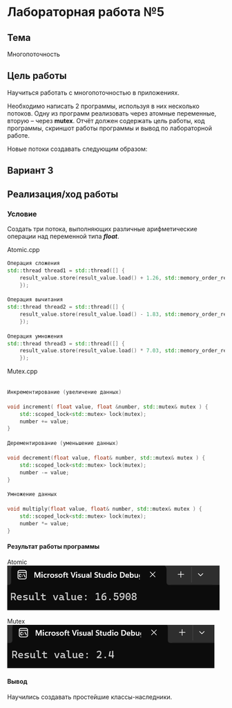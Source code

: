# Лабораторная работа №5 #

## Тема ##

Многопоточность

## Цель работы ##

Научиться работать с многопоточностью в приложениях.

Необходимо написать 2 программы, используя в них несколько потоков. Одну из программ реализовать через атомные переменные, вторую – через **mutex**. Отчёт должен содержать цель работы, код программы, скриншот работы программы и вывод по лабораторной работе.

Новые потоки создавать следующим образом:

## Вариант 3 ##

## Реализация/ход работы ##

### Условие ###

Создать три потока, выполняющих различные арифметические операции над переменной типа ***float***.

Atomic.cpp

```c++
Операция сложения
std::thread thread1 = std::thread([] {
	result_value.store(result_value.load() + 1.26, std::memory_order_relaxed);
	});
	
Операция вычитания
std::thread thread2 = std::thread([] {
	result_value.store(result_value.load() - 1.83, std::memory_order_relaxed);
	});
	
Операция умножения
std::thread thread3 = std::thread([] {
	result_value.store(result_value.load() * 7.03, std::memory_order_relaxed);
	});

```

Mutex.cpp

```c++

Инкрементирование (увеличение данных)

void increment( float value, float &number, std::mutex& mutex ) {
    std::scoped_lock<std::mutex> lock(mutex);
    number += value;
}

Дерементирование (уменьшение данных)

void decrement(float value, float& number, std::mutex& mutex ) {
    std::scoped_lock<std::mutex> lock(mutex);
    number -= value;
}

Умножение данных

void multiply(float value, float& number, std::mutex& mutex ) {
    std::scoped_lock<std::mutex> lock(mutex);
    number *= value;
}

```


#### Результат работы программы ####

Atomic
![img.png](images/img.png)

Mutex
![img_1.png](images/img_1.png)

#### Вывод ####

Научились создавать простейшие классы-наследники.
